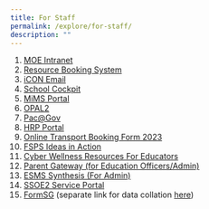 ```yaml
---
title: For Staff
permalink: /explore/for-staff/
description: ""
---
```

<ol>
<li><a href="https://intranet.moe.gov.sg/Pages/Home.aspx" target="_blank" rel="noopener noreferrer">MOE Intranet</a></li>
<li><a href="https://rbs.avero-tech.com/">Resource Booking System</a></li>
<li><a href="https://icon.moe.edu.sg/" target="_blank" rel="noopener noreferrer">iCON Email</a></li>
<li><a href="https://schoolcockpit.moe.gov.sg/" target="_blank" rel="noopener noreferrer">School Cockpit</a></li>
<li><a href="https://idp.mims.moe.gov.sg/nidp/saml2/sso" target="_blank" rel="noopener noreferrer">MiMS Portal</a></li>
<li><a href="https://idm.opal2.moe.edu.sg" target="_blank" rel="noopener noreferrer">OPAL2</a></li>
<li><a href="https://pacgov.agd.gov.sg/ipac/portal/jsp/login/index1.jsp" target="_blank" rel="noopener noreferrer">Pac@Gov</a></li>
<li><a href="https://www.hrp.gov.sg/hrp/#/" target="_blank" rel="noopener noreferrer">HRP Portal</a></li>
<li>
<div><a href="https://go.gov.sg/fsps-transportbooking" target="_blank" rel="noopener noreferrer">Online Transport Booking Form 2023</a></div>
</li>
<li><a href="http://gg.gg/fsps_suggestion" target="_blank" rel="noopener noreferrer">FSPS Ideas in Action</a></li>
<li><a href="https://ictconnection.moe.edu.sg/cyber-wellness/for-educators" target="_blank" rel="noopener noreferrer">Cyber Wellness Resources For Educators</a></li>
<li><a href="https://pg.moe.edu.sg/" target="_blank" rel="noopener noreferrer">Parent Gateway (for Education Officers/Admin)</a></li>
<li><a href="https://esms.stsynthesis.com/" target="_blank" rel="noopener noreferrer">ESMS Synthesis (For Admin)</a></li>
<li><a href="https://ssoe2.moe.edu.sg/" target="_blank" rel="noopener noreferrer">SSOE2 Service Portal</a></li>
<li><a href="https://form.gov.sg/#!/">FormSG</a> (separate link for data collation&nbsp;<a href="https://collate.form.gov.sg/">here</a>)</li>
</ol>
